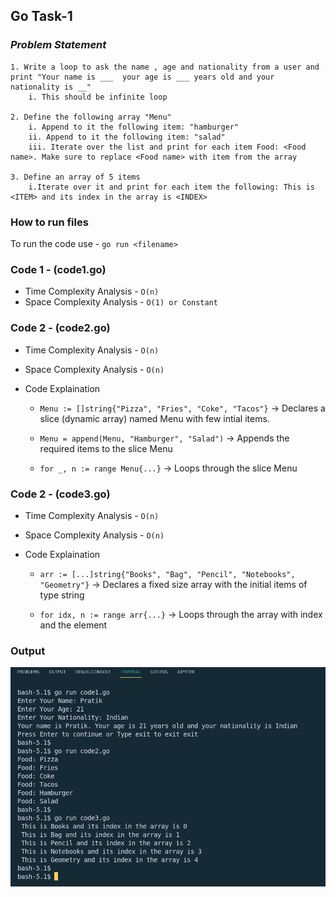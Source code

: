 ## Go Task-1

### _Problem Statement_
```
1. Write a loop to ask the name , age and nationality from a user and print "Your name is ___  your age is ___ years old and your nationality is __"
    i. This should be infinite loop

2. Define the following array "Menu"
    i. Append to it the following item: "hamburger"
    ii. Append to it the following item: "salad"
    iii. Iterate over the list and print for each item Food: <Food name>. Make sure to replace <Food name> with item from the array

3. Define an array of 5 items
    i.Iterate over it and print for each item the following: This is <ITEM> and its index in the array is <INDEX>
```

### How to run files
To run the code use - `go run <filename>`

### Code 1 - (code1.go)
- Time Complexity Analysis - `O(n)`
- Space Complexity Analysis - `O(1) or Constant`

### Code 2 - (code2.go)
- Time Complexity Analysis - `O(n)`
- Space Complexity Analysis - `O(n)`
- Code Explaination

    - `Menu := []string{"Pizza", "Fries", "Coke", "Tacos"}` -> Declares a slice (dynamic array) named Menu with few intial items.

    - `Menu = append(Menu, "Hamburger", "Salad")` -> Appends the required items to the slice Menu

    - `for _, n := range Menu{...}` -> Loops through the slice Menu

### Code 2 - (code3.go)
- Time Complexity Analysis - `O(n)`
- Space Complexity Analysis - `O(n)`
- Code Explaination

    - `arr := [...]string{"Books", "Bag", "Pencil", "Notebooks", "Geometry"}` -> Declares a fixed size array with the initial items of type string

    - `for idx, n := range arr{...}` -> Loops through the array with index and the element

### Output
<img src ="output.png">